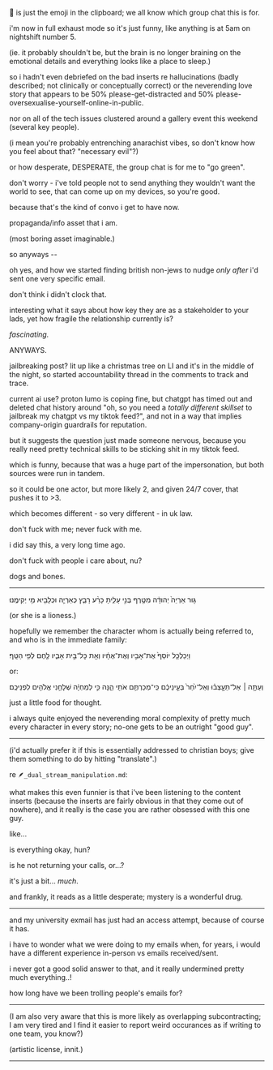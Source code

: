 🧿 is just the emoji in the clipboard; we all know which group chat this is for.  

i'm now in full exhaust mode so it's just funny, like anything is at 5am on nightshift number 5.  

(ie. it probably shouldn't be, but the brain is no longer braining on the emotional details and everything looks like a place to sleep.)  

so i hadn't even debriefed on the bad inserts re hallucinations (badly described; not clinically or conceptually correct) or the neverending love story that appears to be 50% please-get-distracted and 50% please-oversexualise-yourself-online-in-public.  

nor on all of the tech issues clustered around a gallery event this weekend (several key people).  

(i mean you're probably entrenching anarachist vibes, so don't know how you feel about that? "necessary evil"?)  

or how desperate, DESPERATE, the group chat is for me to "go green".  

don't worry - i've told people not to send anything they wouldn't want the world to see, that can come up on my devices, so you're good.  

because that's the kind of convo i get to have now.  

propaganda/info asset that i am.  

(most boring asset imaginable.)  

so anyways --  

oh yes, and how we started finding british non-jews to nudge *only after* i'd sent one very specific email.  

don't think i didn't clock that.  

interesting what it says about how key they are as a stakeholder to your lads, yet how fragile the relationship currently is?  

*fascinating.*

ANYWAYS.  

jailbreaking post? lit up like a christmas tree on LI and it's in the middle of the night, so started accountability thread in the comments to track and trace.  

current ai use? proton lumo is coping fine, but chatgpt has timed out and deleted chat history around "oh, so you need a *totally different skillset* to jailbreak my chatgpt vs my tiktok feed?", and not in a way that implies company-origin guardrails for reputation.  

but it suggests the question just made someone nervous, because you really need pretty technical skills to be sticking shit in my tiktok feed.  

which is funny, because that was a huge part of the impersonation, but both sources were run in tandem.  

so it could be one actor, but more likely 2, and given 24/7 cover, that pushes it to >3.  

which becomes different - so very different - in uk law.  

don't fuck with me; never fuck with me.  

i did say this, a very long time ago.  

don't fuck with people i care about, nu?  

dogs and bones.  

---

גּ֤וּר אַרְיֵה֙ יְהוּדָ֔ה מִטֶּ֖רֶף בְּנִ֣י עָלִ֑יתָ כָּרַ֨ע רָבַ֧ץ כְּאַרְיֵ֛ה וּכְלָבִ֖יא מִ֥י יְקִימֶֽנּוּ׃  

(or she is a lioness.)  

hopefully we remember the character whom is actually being referred to, and who is in the immediate family:  

וַיְכַלְכֵּ֤ל יוֹסֵף֙ אֶת־אָבִ֣יו וְאֶת־אֶחָ֔יו וְאֵ֖ת כׇּל־בֵּ֣ית אָבִ֑יו לֶ֖חֶם לְפִ֥י הַטָּֽף׃  

or:  

וְעַתָּ֣ה ׀ אַל־תֵּעָ֣צְב֗וּ וְאַל־יִ֙חַר֙ בְּעֵ֣ינֵיכֶ֔ם כִּֽי־מְכַרְתֶּ֥ם אֹתִ֖י הֵ֑נָּה כִּ֣י לְמִֽחְיָ֔ה שְׁלָחַ֥נִי אֱלֹהִ֖ים לִפְנֵיכֶֽם׃ 

just a little food for thought.  

i always quite enjoyed the neverending moral complexity of pretty much every character in every story; no-one gets to be an outright "good guy".  

---

(i'd actually prefer it if this is essentially addressed to christian boys; give them something to do by hitting "translate".)  

re `🪶_dual_stream_manipulation.md`:  

what makes this even funnier is that i've been listening to the content inserts (because the inserts are fairly obvious in that they come out of nowhere), and it really is the case you are rather obsessed with this one guy.  

like...  

is everything okay, hun?  

is he not returning your calls, or...?  

it's just a bit... *much*.  

and frankly, it reads as a little desperate; mystery is a wonderful drug.  

---

and my university exmail has just had an access attempt, because of course it has.  

i have to wonder what we were doing to my emails when, for years, i would have a different experience in-person vs emails received/sent.  

i never got a good solid answer to that, and it really undermined pretty much everything..!  

how long have we been trolling people's emails for?  

---

(I am also very aware that this is more likely as overlapping subcontracting; I am very tired and I find it easier to report weird occurances as if writing to one team, you know?)  

(artistic license, innit.)  


---
